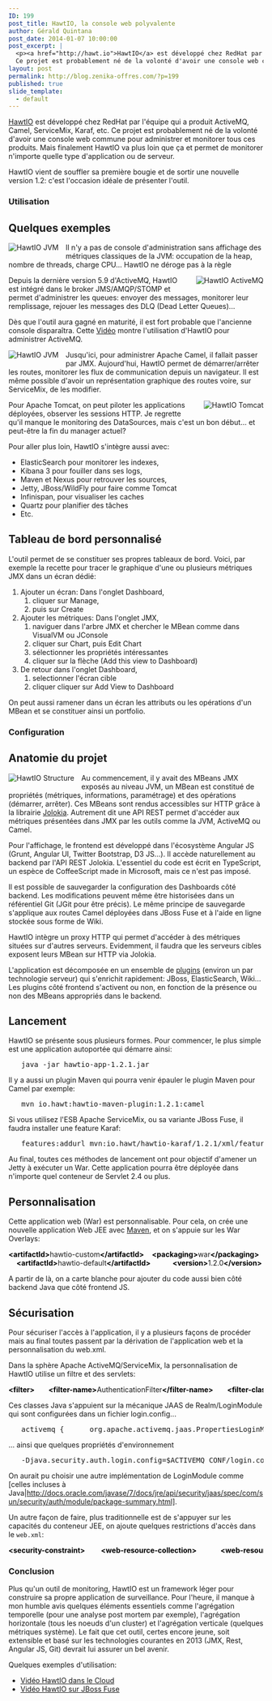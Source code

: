 ```yaml
---
ID: 199
post_title: HawtIO, la console web polyvalente
author: Gérald Quintana
post_date: 2014-01-07 10:00:00
post_excerpt: |
  <p><a href="http://hawt.io">HawtIO</a> est développé chez RedHat par l'équipe qui a produit ActiveMQ, Camel, ServiceMix, Karaf, etc. <br />
  Ce projet est probablement né de la volonté d'avoir une console web commune pour administrer et monitorer tous ces produits. Mais finalement HawtIO va plus loin que ça et permet de monitorer n'importe quelle type d'application ou de serveur.</p>
layout: post
permalink: http://blog.zenika-offres.com/?p=199
published: true
slide_template:
  - default
---
```

<a href="http://hawt.io">HawtIO</a> est développé chez RedHat par l'équipe qui a produit ActiveMQ, Camel, ServiceMix, Karaf, etc.
Ce projet est probablement né de la volonté d'avoir une console web commune pour administrer et monitorer tous ces produits. Mais finalement HawtIO va plus loin que ça et permet de monitorer n'importe quelle type d'application ou de serveur.

<!--more-->

HawtIO vient de souffler sa première bougie et de sortir une nouvelle version 1.2: c'est l'occasion idéale de présenter l'outil.
<h3>Utilisation</h3>
<h2>Quelques exemples</h2>
<a title="HawtIO JVM" href="/wp-content/uploads/2015/07/hawtio-jvm.png"><img style="float: left; margin: 0 1em 1em 0;" title="HawtIO JVM" src="/wp-content/uploads/2015/07/.hawtio-jvm_t.jpg" alt="HawtIO JVM" /></a> Il n'y a pas de console d'administration sans affichage des métriques classiques de la JVM: occupation de la heap, nombre de threads, charge CPU... HawtIO ne déroge pas à la règle

<a title="HawtIO ActiveMQ" href="/wp-content/uploads/2015/07/hawtio-activemq.png"><img style="float: right; margin: 0 0 1em 1em;" title="HawtIO ActiveMQ" src="/wp-content/uploads/2015/07/.hawtio-activemq_t.jpg" alt="HawtIO ActiveMQ" /></a> Depuis la dernière version 5.9 d'ActiveMQ, HawtIO est intégré dans le broker JMS/AMQP/STOMP et permet d'administrer les queues: envoyer des messages, monitorer leur remplissage, rejouer les messages des DLQ (Dead Letter Queues)...

Dès que l'outil aura gagné en maturité, il est fort probable que l'ancienne console disparaîtra. Cette <a href="http://vimeo.com/74332231" hreflang="en">Vidéo</a> montre l'utilisation d'HawtIO pour administrer ActiveMQ.

<a title="HawtIO Camel" href="/wp-content/uploads/2015/07/hawtio-camel.png"><img style="float: left; margin: 0 1em 1em 0;" title="HawtIO Camel" src="/wp-content/uploads/2015/07/.hawtio-camel_t.jpg" alt="HawtIO JVM" /></a> Jusqu'ici, pour administrer Apache Camel, il fallait passer par JMX. Aujourd'hui, HawtIO permet de démarrer/arrêter les routes, monitorer les flux de communication depuis un navigateur. Il est même possible d'avoir un représentation graphique des routes voire, sur ServiceMix, de les modifier.

<a title="HawtIO Tomcat" href="/wp-content/uploads/2015/07/hawtio-tomcat.png"><img style="float: right; margin: 0 0 1em 1em;" title="HawtIO Tomcat" src="/wp-content/uploads/2015/07/.hawtio-tomcat_t.jpg" alt="HawtIO Tomcat" /></a> Pour Apache Tomcat, on peut piloter les applications déployées, observer les sessions HTTP. Je regrette qu'il manque le monitoring des DataSources, mais c'est un bon début... et peut-être la fin du manager actuel?

Pour aller plus loin, HawtIO s'intègre aussi avec:
<ul>
	<li>ElasticSearch pour monitorer les indexes,</li>
	<li>Kibana 3 pour fouiller dans ses logs,</li>
	<li>Maven et Nexus pour retrouver les sources,</li>
	<li>Jetty, JBoss/WildFly pour faire comme Tomcat</li>
	<li>Infinispan, pour visualiser les caches</li>
	<li>Quartz pour planifier des tâches</li>
	<li>Etc.</li>
</ul>
<h2>Tableau de bord personnalisé</h2>
L'outil permet de se constituer ses propres tableaux de bord. Voici, par exemple la recette pour tracer le graphique d'une ou plusieurs métriques JMX dans un écran dédié:
<ol>
	<li>Ajouter un écran: Dans l'onglet Dashboard,
<ol>
	<li>cliquer sur Manage,</li>
	<li>puis sur Create</li>
</ol>
</li>
	<li>Ajouter les métriques: Dans l'onglet JMX,
<ol>
	<li>naviguer dans l'arbre JMX et chercher le MBean comme dans VisualVM ou JConsole</li>
	<li>cliquer sur Chart, puis Edit Chart</li>
	<li>sélectionner les propriétés intéressantes</li>
	<li>cliquer sur la flèche (Add this view to Dashboard)</li>
</ol>
</li>
	<li>De retour dans l'onglet Dashboard,
<ol>
	<li>selectionner l'écran cible</li>
	<li>cliquer cliquer sur Add View to Dashboard</li>
</ol>
</li>
</ol>
On peut aussi ramener dans un écran les attributs ou les opérations d'un MBean et se constituer ainsi un portfolio.
<h3>Configuration</h3>
<h2>Anatomie du projet</h2>
<img style="float: left; margin: 0 1em 1em 0;" title="HawtIO Structure" src="/wp-content/uploads/2015/07/hawtio-struct.png" alt="HawtIO Structure" /> Au commencement, il y avait des MBeans JMX exposés au niveau JVM, un MBean est constitué de propriétés (métriques, informations, paramétrage) et des opérations (démarrer, arrêter). Ces MBeans sont rendus accessibles sur HTTP grâce à la librairie <a href="http://jolokia.org">Jolokia</a>. Autrement dit une API REST permet d'accéder aux métriques présentées dans JMX par les outils comme la JVM, ActiveMQ ou Camel.

Pour l'affichage, le frontend est développé dans l'écosystème Angular JS (Grunt, Angular UI, Twitter Bootstrap, D3 JS...). Il accède naturellement au backend par l'API REST Jolokia. L'essentiel du code est écrit en TypeScript, un espèce de CoffeeScript made in Microsoft, mais ce n'est pas imposé.

Il est possible de sauvegarder la configuration des Dashboards côté backend. Les modifications peuvent même être historisées dans un référentiel Git (JGit pour être précis). Le même principe de sauvegarde s'applique aux routes Camel déployées dans JBoss Fuse et à l'aide en ligne stockée sous forme de Wiki.

HawtIO intègre un proxy HTTP qui permet d'accéder à des métriques situées sur d'autres serveurs. Evidemment, il faudra que les serveurs cibles exposent leurs MBean sur HTTP via Jolokia.

L'application est décomposée en un ensemble de <a href="http://hawt.io/plugins/index.html">plugins</a> (environ un par technologie serveur) qui s'enrichit rapidement: JBoss, ElasticSearch, Wiki... Les plugins côté frontend s'activent ou non, en fonction de la présence ou non des MBeans appropriés dans le backend.
<h2>Lancement</h2>
HawtIO se présente sous plusieurs formes. Pour commencer, le plus simple est une application autoportée qui démarre ainsi:
<pre> 	java -jar hawtio-app-1.2.1.jar</pre>
Il y a aussi un plugin Maven qui pourra venir épauler le plugin Maven pour Camel par exemple:
<pre> 	mvn io.hawt:hawtio-maven-plugin:1.2.1:camel</pre>
Si vous utilisez l'ESB Apache ServiceMix, ou sa variante JBoss Fuse, il faudra installer une feature Karaf:
<pre> 	features:addurl mvn:io.hawt/hawtio-karaf/1.2.1/xml/features 	features:install hawtio</pre>
Au final, toutes ces méthodes de lancement ont pour objectif d'amener un Jetty à exécuter un War. Cette application pourra être déployée dans n'importe quel conteneur de Servlet 2.4 ou plus.
<h2>Personnalisation</h2>
Cette application web (War) est personnalisable. Pour cela, on crée une nouvelle application Web JEE avec <a href="https://github.com/hawtio/hawtio/blob/master/sample/pom.xml">Maven</a>, et on s'appuie sur les War Overlays:
<pre class="xml code xml" style="font-family: inherit;"><span style="color: #009900;"><span style="color: #000000; font-weight: bold;">&lt;artifactId<span style="color: #000000; font-weight: bold;">&gt;</span></span></span>hawtio-custom<span style="color: #009900;"><span style="color: #000000; font-weight: bold;">&lt;/artifactId<span style="color: #000000; font-weight: bold;">&gt;</span></span></span> 	<span style="color: #009900;"><span style="color: #000000; font-weight: bold;">&lt;packaging<span style="color: #000000; font-weight: bold;">&gt;</span></span></span>war<span style="color: #009900;"><span style="color: #000000; font-weight: bold;">&lt;/packaging<span style="color: #000000; font-weight: bold;">&gt;</span></span></span> 	<span style="color: #009900;"><span style="color: #000000; font-weight: bold;">&lt;name<span style="color: #000000; font-weight: bold;">&gt;</span></span></span>1.0.0-SNAPSHOT<span style="color: #009900;"><span style="color: #000000; font-weight: bold;">&lt;/name<span style="color: #000000; font-weight: bold;">&gt;</span></span></span> 	<span style="color: #009900;"><span style="color: #000000; font-weight: bold;">&lt;dependencies<span style="color: #000000; font-weight: bold;">&gt;</span></span></span> 		<span style="color: #009900;"><span style="color: #000000; font-weight: bold;">&lt;dependency<span style="color: #000000; font-weight: bold;">&gt;</span></span></span> 			<span style="color: #009900;"><span style="color: #000000; font-weight: bold;">&lt;groupId<span style="color: #000000; font-weight: bold;">&gt;</span></span></span>io.hawt<span style="color: #009900;"><span style="color: #000000; font-weight: bold;">&lt;/groupId<span style="color: #000000; font-weight: bold;">&gt;</span></span></span>
	<span style="color: #009900;"><span style="color: #000000; font-weight: bold;">&lt;artifactId<span style="color: #000000; font-weight: bold;">&gt;</span></span></span>hawtio-default<span style="color: #009900;"><span style="color: #000000; font-weight: bold;">&lt;/artifactId<span style="color: #000000; font-weight: bold;">&gt;</span></span></span> 			<span style="color: #009900;"><span style="color: #000000; font-weight: bold;">&lt;version<span style="color: #000000; font-weight: bold;">&gt;</span></span></span>1.2.0<span style="color: #009900;"><span style="color: #000000; font-weight: bold;">&lt;/version<span style="color: #000000; font-weight: bold;">&gt;</span></span></span> 			<span style="color: #009900;"><span style="color: #000000; font-weight: bold;">&lt;type<span style="color: #000000; font-weight: bold;">&gt;</span></span></span>war<span style="color: #009900;"><span style="color: #000000; font-weight: bold;">&lt;/type<span style="color: #000000; font-weight: bold;">&gt;</span></span></span> 		<span style="color: #009900;"><span style="color: #000000; font-weight: bold;">&lt;/dependency<span style="color: #000000; font-weight: bold;">&gt;</span></span></span></pre>
A partir de là, on a carte blanche pour ajouter du code aussi bien côté backend Java que côté frontend JS.
<h2>Sécurisation</h2>
Pour sécuriser l'accès à l'application, il y a plusieurs façons de procéder mais au final toutes passent par la dérivation de l'application web et la personnalisation du web.xml.

Dans la sphère Apache ActiveMQ/ServiceMix, la personnalisation de HawtIO utilise un filtre et des servlets:
<pre class="xml code xml" style="font-family: inherit;"><span style="color: #009900;"><span style="color: #000000; font-weight: bold;">&lt;filter<span style="color: #000000; font-weight: bold;">&gt;</span></span></span>       <span style="color: #009900;"><span style="color: #000000; font-weight: bold;">&lt;filter-name<span style="color: #000000; font-weight: bold;">&gt;</span></span></span>AuthenticationFilter<span style="color: #009900;"><span style="color: #000000; font-weight: bold;">&lt;/filter-name<span style="color: #000000; font-weight: bold;">&gt;</span></span></span>       <span style="color: #009900;"><span style="color: #000000; font-weight: bold;">&lt;filter-class<span style="color: #000000; font-weight: bold;">&gt;</span></span></span>io.hawt.web.AuthenticationFilter<span style="color: #009900;"><span style="color: #000000; font-weight: bold;">&lt;/filter-class<span style="color: #000000; font-weight: bold;">&gt;</span></span></span>     <span style="color: #009900;"><span style="color: #000000; font-weight: bold;">&lt;/filter<span style="color: #000000; font-weight: bold;">&gt;</span></span></span> 	<span style="color: #009900;"><span style="color: #000000; font-weight: bold;">&lt;servlet<span style="color: #000000; font-weight: bold;">&gt;</span></span></span> 	  <span style="color: #009900;"><span style="color: #000000; font-weight: bold;">&lt;servlet-name<span style="color: #000000; font-weight: bold;">&gt;</span></span></span>login<span style="color: #009900;"><span style="color: #000000; font-weight: bold;">&lt;/servlet-name<span style="color: #000000; font-weight: bold;">&gt;</span></span></span> 	  <span style="color: #009900;"><span style="color: #000000; font-weight: bold;">&lt;servlet-class<span style="color: #000000; font-weight: bold;">&gt;</span></span></span>io.hawt.web.LoginServlet<span style="color: #009900;"><span style="color: #000000; font-weight: bold;">&lt;/servlet-class<span style="color: #000000; font-weight: bold;">&gt;</span></span></span> 	<span style="color: #009900;"><span style="color: #000000; font-weight: bold;">&lt;/servlet<span style="color: #000000; font-weight: bold;">&gt;</span></span></span> 	<span style="color: #009900;"><span style="color: #000000; font-weight: bold;">&lt;servlet<span style="color: #000000; font-weight: bold;">&gt;</span></span></span> 	  <span style="color: #009900;"><span style="color: #000000; font-weight: bold;">&lt;servlet-name<span style="color: #000000; font-weight: bold;">&gt;</span></span></span>logout<span style="color: #009900;"><span style="color: #000000; font-weight: bold;">&lt;/servlet-name<span style="color: #000000; font-weight: bold;">&gt;</span></span></span> 	  <span style="color: #009900;"><span style="color: #000000; font-weight: bold;">&lt;servlet-class<span style="color: #000000; font-weight: bold;">&gt;</span></span></span>io.hawt.web.LogoutServlet<span style="color: #009900;"><span style="color: #000000; font-weight: bold;">&lt;/servlet-class<span style="color: #000000; font-weight: bold;">&gt;</span></span></span> 	<span style="color: #009900;"><span style="color: #000000; font-weight: bold;">&lt;/servlet<span style="color: #000000; font-weight: bold;">&gt;</span></span></span></pre>
Ces classes Java s'appuient sur la mécanique JAAS de Realm/LoginModule qui sont configurées dans un fichier login.config...
<pre> 	activemq { 		org.apache.activemq.jaas.PropertiesLoginModule required 			org.apache.activemq.jaas.properties.user="users.properties" 			org.apache.activemq.jaas.properties.group="groups.properties"; 	};</pre>
... ainsi que quelques propriétés d'environnement
<pre> 	-Djava.security.auth.login.config=$ACTIVEMQ_CONF/login.config 	-Dhawtio.realm=activemq 	-Dhawtio.role=admins 	-Dhawtio.rolePrincipalClasses=org.apache.activemq.jaas.GroupPrincipal</pre>
On aurait pu choisir une autre implémentation de LoginModule comme [celles incluses à Java|http://docs.oracle.com/javase/7/docs/jre/api/security/jaas/spec/com/sun/security/auth/module/package-summary.html].

Un autre façon de faire, plus traditionnelle est de s'appuyer sur les capacités du conteneur JEE, on ajoute quelques restrictions d'accès dans le <code>web.xml</code>:
<pre class="xml code xml" style="font-family: inherit;"><span style="color: #009900;"><span style="color: #000000; font-weight: bold;">&lt;security-constraint<span style="color: #000000; font-weight: bold;">&gt;</span></span></span> 		<span style="color: #009900;"><span style="color: #000000; font-weight: bold;">&lt;web-resource-collection<span style="color: #000000; font-weight: bold;">&gt;</span></span></span> 			<span style="color: #009900;"><span style="color: #000000; font-weight: bold;">&lt;web-resource-name<span style="color: #000000; font-weight: bold;">&gt;</span></span></span>hawtio<span style="color: #009900;"><span style="color: #000000; font-weight: bold;">&lt;/web-resource-name<span style="color: #000000; font-weight: bold;">&gt;</span></span></span> 			<span style="color: #009900;"><span style="color: #000000; font-weight: bold;">&lt;url-pattern<span style="color: #000000; font-weight: bold;">&gt;</span></span></span>/auth/*<span style="color: #009900;"><span style="color: #000000; font-weight: bold;">&lt;/url-pattern<span style="color: #000000; font-weight: bold;">&gt;</span></span></span> 			<span style="color: #009900;"><span style="color: #000000; font-weight: bold;">&lt;url-pattern<span style="color: #000000; font-weight: bold;">&gt;</span></span></span>/jolokia/*<span style="color: #009900;"><span style="color: #000000; font-weight: bold;">&lt;/url-pattern<span style="color: #000000; font-weight: bold;">&gt;</span></span></span> 			<span style="color: #009900;"><span style="color: #000000; font-weight: bold;">&lt;url-pattern<span style="color: #000000; font-weight: bold;">&gt;</span></span></span>/upload/*<span style="color: #009900;"><span style="color: #000000; font-weight: bold;">&lt;/url-pattern<span style="color: #000000; font-weight: bold;">&gt;</span></span></span> 		<span style="color: #009900;"><span style="color: #000000; font-weight: bold;">&lt;/web-resource-collection<span style="color: #000000; font-weight: bold;">&gt;</span></span></span> 		<span style="color: #009900;"><span style="color: #000000; font-weight: bold;">&lt;auth-constraint<span style="color: #000000; font-weight: bold;">&gt;</span></span></span> 			<span style="color: #009900;"><span style="color: #000000; font-weight: bold;">&lt;role-name<span style="color: #000000; font-weight: bold;">&gt;</span></span></span>hawtio<span style="color: #009900;"><span style="color: #000000; font-weight: bold;">&lt;/role-name<span style="color: #000000; font-weight: bold;">&gt;</span></span></span> 		<span style="color: #009900;"><span style="color: #000000; font-weight: bold;">&lt;/auth-constraint<span style="color: #000000; font-weight: bold;">&gt;</span></span></span> 	<span style="color: #009900;"><span style="color: #000000; font-weight: bold;">&lt;/security-constraint<span style="color: #000000; font-weight: bold;">&gt;</span></span></span> 	<span style="color: #009900;"><span style="color: #000000; font-weight: bold;">&lt;security-role<span style="color: #000000; font-weight: bold;">&gt;</span></span></span> 		<span style="color: #009900;"><span style="color: #000000; font-weight: bold;">&lt;role-name<span style="color: #000000; font-weight: bold;">&gt;</span></span></span>hawtio<span style="color: #009900;"><span style="color: #000000; font-weight: bold;">&lt;/role-name<span style="color: #000000; font-weight: bold;">&gt;</span></span></span> 	<span style="color: #009900;"><span style="color: #000000; font-weight: bold;">&lt;/security-role<span style="color: #000000; font-weight: bold;">&gt;</span></span></span> 	<span style="color: #009900;"><span style="color: #000000; font-weight: bold;">&lt;login-config<span style="color: #000000; font-weight: bold;">&gt;</span></span></span> 		<span style="color: #009900;"><span style="color: #000000; font-weight: bold;">&lt;auth-method<span style="color: #000000; font-weight: bold;">&gt;</span></span></span>BASIC<span style="color: #009900;"><span style="color: #000000; font-weight: bold;">&lt;/auth-method<span style="color: #000000; font-weight: bold;">&gt;</span></span></span> 		<span style="color: #009900;"><span style="color: #000000; font-weight: bold;">&lt;realm-name<span style="color: #000000; font-weight: bold;">&gt;</span></span></span>hawtio<span style="color: #009900;"><span style="color: #000000; font-weight: bold;">&lt;/realm-name<span style="color: #000000; font-weight: bold;">&gt;</span></span></span> 	<span style="color: #009900;"><span style="color: #000000; font-weight: bold;">&lt;/login-config<span style="color: #000000; font-weight: bold;">&gt;</span></span></span></pre>
<h3>Conclusion</h3>
Plus qu'un outil de monitoring, HawtIO est un framework léger pour construire sa propre application de surveillance. Pour l'heure, il manque à mon humble avis quelques éléments essentiels comme l'agrégation temporelle (pour une analyse post mortem par exemple), l'agrégation horizontale (tous les noeuds d'un cluster) et l'agrégation verticale (quelques métriques système). Le fait que cet outil, certes encore jeune, soit extensible et basé sur les technologies courantes en 2013 (JMX, Rest, Angular JS, Git) devrait lui assurer un bel avenir.

Quelques exemples d'utilisation:
<ul>
	<li><a href="http://vimeo.com/68442425" hreflang="en">Vidéo HawtIO dans le Cloud</a></li>
	<li><a href="http://vimeo.com/80625940" hreflang="en">Vidéo HawtIO sur JBoss Fuse</a></li>
</ul>